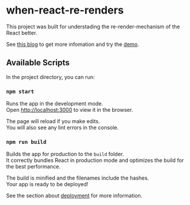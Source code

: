 # when-react-re-renders

This project was built for understading the re-render-mechanism of the React better.

See [this blog](https://shurintou.github.io/post?id=3) to get more infomation and try the [demo](https://shurintou.github.io/when-react-re-renders/).

## Available Scripts

In the project directory, you can run:

### `npm start`

Runs the app in the development mode.\
Open [http://localhost:3000](http://localhost:3000) to view it in the browser.

The page will reload if you make edits.\
You will also see any lint errors in the console.

### `npm run build`

Builds the app for production to the `build` folder.\
It correctly bundles React in production mode and optimizes the build for the best performance.

The build is minified and the filenames include the hashes.\
Your app is ready to be deployed!

See the section about [deployment](https://facebook.github.io/create-react-app/docs/deployment) for more information.
